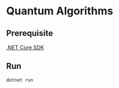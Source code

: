 # Quantum Algorithms

## Prerequisite
[.NET Core SDK](https://www.microsoft.com/net/download)

## Run

```
dotnet run
```
